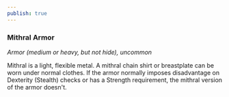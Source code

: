 ```yaml
---
publish: true
---
```

### Mithral Armor

*Armor (medium or heavy, but not hide), uncommon*

Mithral is a light, flexible metal. A mithral chain shirt or breastplate can be worn under normal clothes. If the armor normally imposes disadvantage on Dexterity (Stealth) checks or has a Strength requirement, the mithral version of the armor doesn't.